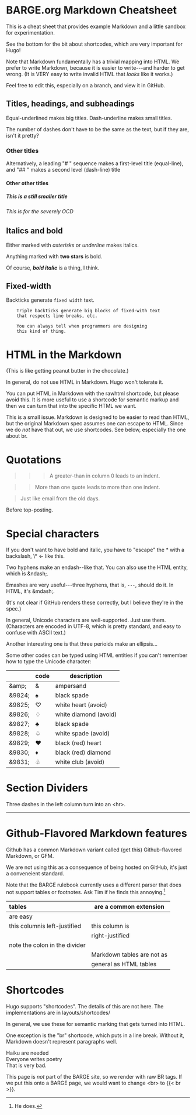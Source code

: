 
BARGE.org Markdown Cheatsheet
=============================

This is a cheat sheet that provides example Markdown and a little sandbox for
experimentation.

See the bottom for the bit about shortcodes, which are very important for Hugo!

Note that Markdown fundamentally has a trivial mapping into HTML.  We prefer to
write Markdown, because it is easier to write---and harder to get wrong.  (It
is VERY easy to write invalid HTML that _looks_ like it works.)

Feel free to edit this, especially on a branch, and view it in GitHub.

Titles, headings, and subheadings
---------------------------------

Equal-underlined makes big titles.  Dash-underline makes small titles.

The number of dashes don't have to be the same as the text, but if they are,
isn't it pretty?

### Other titles

Alternatively, a leading "# " sequence makes a first-level title (equal-line),
and "## " makes a second level (dash-line) title

#### Other other titles

##### This is a still smaller title

###### This is for the severely OCD

## Italics and bold

Either marked with *asterisks* or _underline_ makes italics.

Anything marked with **two stars** is bold.

Of course, _**bold italic**_ is a thing, I think.

## Fixed-width

Backticks generate `fixed width` text.

```
    Triple backticks generate big blocks of fixed-with text
    that respects line breaks, etc.
    
    You can always tell when programmers are designing 
    this kind of thing.
```

# HTML in the Markdown

(This is like getting peanut butter in the chocolate.)

In general, do not use HTML in Markdown.  Hugo won't tolerate it.

You can put HTML in Markdown with the rawhtml shortcode, but please avoid this.
It is more useful to use a shortcode for semantic markup and then we can turn that
into the specific HTML we want.

This is a small issue.  Markdown is designed to be easier to read than HTML,
but the original Markdown spec assumes one can escape to HTML.  Since we do
_not_ have that out, we use shortcodes. See below, especially the one about br.

# Quotations

> > > A greater-than in column 0 leads to an indent.

> > More than one quote leads to more than one indent.

> Just like email from the old days.

Before top-posting.

# Special characters

If you don't want to have bold and italic, you have to "escape" the \* with a
backslash, \\\* \<- like this.

Two hyphens make an endash--like that.  You can also use the HTML entity, which is
&amp;ndash;.

Emashes are very useful---three hyphens, that is, `---`, should do it.  In HTML,
it's &amp;mdash;.

(It's not clear if GitHub renders these correctly, but I believe they're in the spec.)

In general, Unicode characters are well-supported.  Just use them.  (Characters
are encoded in UTF-8, which is pretty standard, and easy to confuse with ASCII
text.)

Another interesting one is that three perioids make an ellipsis...

Some other codes can be typed using HTML entities if you can't remember how to type the Unicode character:

|            | code    | description           |
|------------|:--------|-----------------------|
| &amp;amp;  | &amp;   | ampersand             |
| &amp;9824; | &#9824; | black spade           |
| &amp;9825; | &#9825; | white heart (avoid)   |
| &amp;9826; | &#9826; | white diamond (avoid) |
| &amp;9827; | &#9827; | black spade           |
| &amp;9828; | &#9828; | white spade  (avoid)  |
| &amp;9829; | &#9829; | black (red) heart     |
| &amp;9830; | &#9830; | black (red) diamond   |
| &amp;9831; | &#9831; | white club (avoid)    |

# Section Dividers

Three dashes in the left column turn into an \<hr\>.

---

# Github-Flavored Markdown features

Github has a common Markdown variant called (get this) Github-flavored
Markdown, or GFM.

We are not using this as a consequence of being hosted on GitHub, it's just a
conveneient standard.

Note that the BARGE rulebook currently uses a different parser that does not
support tables or footnotes.  Ask Tim if he finds this annoying.[^1]

| tables                        | are a common extension     |
|:------------------------------|----------------------------|
| are easy                      |                            |
| this columnis left-justified  | this column is             |
|                               | right-justified            |
| note the colon in the divider |                            |
|                               | Markdown tables are not as |
|                               | general as HTML tables     |


[^1]: He does.

# Shortcodes

Hugo supports "shortcodes".  The details of this are not here.  The
implementations are in layouts/shortcodes/

In general, we use these for semantic marking that gets turned into HTML.

One exception is the "br" shortcode, which puts in a line break.  Without it,
Markdown doesn't represent paragraphs well.

Haiku are needed <br>
Everyone writes poetry <br>
That is very bad. 

This page is _not_ part of the BARGE site, so we render with raw BR tags.
If we put this onto a BARGE page, we would want to change \<br\> to {{\< br \>}}.
